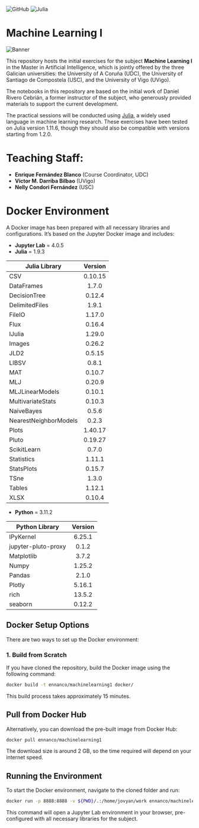 
![GitHub](https://img.shields.io/github/license/ennanco/MIA_ML1?style=flat-square) ![Julia](https://img.shields.io/badge/Julia-1.7.2-blueviolet?logo=Julia)

# Machine Learning I

![Banner](img/MLI.png)

This repository hosts the initial exercises for the subject **Machine Learning I** in the Master in Artificial Intelligence, which is jointly offered by the three Galician universities: the University of A Coruña (UDC), the University of Santiago de Compostela (USC), and the University of Vigo (UVigo).

The notebooks in this repository are based on the initial work of Daniel Rivero Cebrián, a former instructor of the subject, who generously provided materials to support the current development.

The practical sessions will be conducted using [Julia](https://julialang.org/), a widely used language in machine learning research. These exercises have been tested on Julia version 1.11.6, though they should also be compatible with versions starting from 1.2.0.


# Teaching Staff:
* **Enrique Fernández Blanco** (Course Coordinator, UDC)
* **Víctor M. Darriba Bilbao** (UVigo)
* **Nelly Condori Fernández** (USC)


# Docker Environment

A Docker image has been prepared with all necessary libraries and configurations. It’s based on the Jupyter Docker image and includes:

- **Jupyter Lab** = 4.0.5
- **Julia** = 1.9.3

| Julia Library      | Version |
|--------------------|:-------:|
| CSV                | 0.10.15 |
| DataFrames         | 1.7.0   |
| DecisionTree       | 0.12.4  |
| DelimitedFiles     | 1.9.1   |
| FileIO             | 1.17.0  |
| Flux               | 0.16.4  |
| IJulia             | 1.29.0  |
| Images             | 0.26.2  |
| JLD2               | 0.5.15  |
| LIBSV              | 0.8.1   |
| MAT                | 0.10.7  |
| MLJ                | 0.20.9  |
| MLJLinearModels    | 0.10.1  |
| MultivariateStats  | 0.10.3  |
| NaiveBayes         | 0.5.6   |
| NearestNeighborModels| 0.2.3  |
| Plots              | 1.40.17|
| Pluto              | 0.19.27 |
| ScikitLearn        | 0.7.0   |
| Statistics         | 1.11.1  |
| StatsPlots         | 0.15.7  |
| TSne               | 1.3.0   |
| Tables             | 1.12.1  |
| XLSX               | 0.10.4  |

- **Python** = 3.11.2

| Python Library     | Version |
|--------------------|:-------:|
| IPyKernel          | 6.25.1  |
| jupyter-pluto-proxy| 0.1.2   |
| Matplotlib         | 3.7.2   |
| Numpy              | 1.25.2  |
| Pandas             | 2.1.0   |
| Plotly             | 5.16.1  |
| rich               | 13.5.2  |
| seaborn            | 0.12.2  |


## Docker Setup Options

There are two ways to set up the Docker environment:

### 1. Build from Scratch
If you have cloned the repository, build the Docker image using the following command:

```bash
docker build -t ennanco/machinelearning1 docker/

```

This build process takes approximately 15 minutes.

## Pull from Docker Hub
Alternatively, you can download the pre-built image from Docker Hub:

```bash
docker pull ennanco/machinelearning1

```

The download size is around 2 GB, so the time required will depend on your internet speed.

## Running the Environment
To start the Docker environment, navigate to the cloned folder and run:
```bash
docker run -p 8888:8888 -v ${PWD}/.:/home/jovyan/work ennanco/machinelearning1

```
This command will open a Jupyter Lab environment in your browser, pre-configured with all necessary libraries for the subject.


